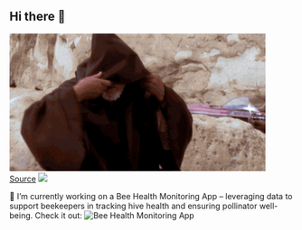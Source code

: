 ## Hi there 👋
![](https://raw.githubusercontent.com/timbolo6/timbolo6/main/gifs/Obi_Wan_Kenobi_Hello_GIF_by_Star_Wars.gif)  
[Source](https://media1.giphy.com/media/v1.Y2lkPTc5MGI3NjExd3QxcXkxYXFldmlyeDlwYXIzYnFyajZoZXZ0Z2N5OGV3YXJjOWk2biZlcD12MV9pbnRlcm5hbF9naWZfYnlfaWQmY3Q9Zw/3ornk57KwDXf81rjWM/giphy.gif)
![](https://komarev.com/ghpvc/?username=timbolo6)


🔭 I’m currently working on a Bee Health Monitoring App – leveraging data to support beekeepers in tracking hive health and ensuring pollinator well-being. Check it out: ![Bee Health Monitoring App](https://bee-health-monitoring.streamlit.app/)  

<!--
**timbolo6/timbolo6** is a ✨ _special_ ✨ repository because its `README.md` (this file) appears on your GitHub profile.

Here are some ideas to get you started:

- 🔭 I’m currently working on ...
- 🌱 I’m currently learning ...
- 👯 I’m looking to collaborate on ...
- 🤔 I’m looking for help with ...
- 💬 Ask me about ...
- 📫 How to reach me: ...
- 😄 Pronouns: ...
- ⚡ Fun fact: ...
-->

